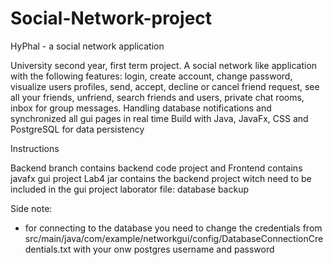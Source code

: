 # Social-Network-project
HyPhal - a social network application

University second year, first term project. A social network like application with the following features: login, create account, change password, visualize users profiles, send, accept, decline or cancel friend request, see all your friends, unfriend, search friends and users, private chat rooms, inbox for group messages.
Handling database notifications and synchronized all gui pages in real time 
Build with Java, JavaFx, CSS and PostgreSQL for data persistency

Instructions

Backend branch contains backend code project and Frontend contains javafx gui project
Lab4 jar contains the backend project witch need to be included in the gui project
laborator file: database backup 

Side note: 

- for connecting to the database you need to change the credentials from 
src/main/java/com/example/networkgui/config/DatabaseConnectionCredentials.txt
with your onw postgres username and password
